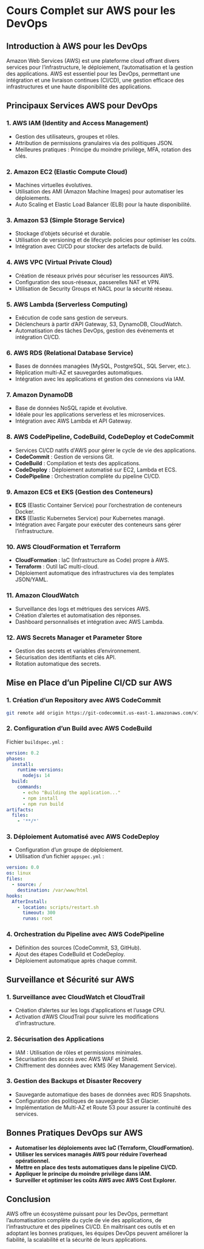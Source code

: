 # Cours Complet sur AWS pour les DevOps

## Introduction à AWS pour les DevOps
Amazon Web Services (AWS) est une plateforme cloud offrant divers services pour l’infrastructure, le déploiement, l’automatisation et la gestion des applications. AWS est essentiel pour les DevOps, permettant une intégration et une livraison continues (CI/CD), une gestion efficace des infrastructures et une haute disponibilité des applications.

## Principaux Services AWS pour DevOps

### 1. **AWS IAM (Identity and Access Management)**
- Gestion des utilisateurs, groupes et rôles.
- Attribution de permissions granulaires via des politiques JSON.
- Meilleures pratiques : Principe du moindre privilège, MFA, rotation des clés.

### 2. **Amazon EC2 (Elastic Compute Cloud)**
- Machines virtuelles évolutives.
- Utilisation des AMI (Amazon Machine Images) pour automatiser les déploiements.
- Auto Scaling et Elastic Load Balancer (ELB) pour la haute disponibilité.

### 3. **Amazon S3 (Simple Storage Service)**
- Stockage d’objets sécurisé et durable.
- Utilisation de versioning et de lifecycle policies pour optimiser les coûts.
- Intégration avec CI/CD pour stocker des artefacts de build.

### 4. **AWS VPC (Virtual Private Cloud)**
- Création de réseaux privés pour sécuriser les ressources AWS.
- Configuration des sous-réseaux, passerelles NAT et VPN.
- Utilisation de Security Groups et NACL pour la sécurité réseau.

### 5. **AWS Lambda (Serverless Computing)**
- Exécution de code sans gestion de serveurs.
- Déclencheurs à partir d’API Gateway, S3, DynamoDB, CloudWatch.
- Automatisation des tâches DevOps, gestion des événements et intégration CI/CD.

### 6. **AWS RDS (Relational Database Service)**
- Bases de données managées (MySQL, PostgreSQL, SQL Server, etc.).
- Réplication multi-AZ et sauvegardes automatiques.
- Intégration avec les applications et gestion des connexions via IAM.

### 7. **Amazon DynamoDB**
- Base de données NoSQL rapide et évolutive.
- Idéale pour les applications serverless et les microservices.
- Intégration avec AWS Lambda et API Gateway.

### 8. **AWS CodePipeline, CodeBuild, CodeDeploy et CodeCommit**
- Services CI/CD natifs d'AWS pour gérer le cycle de vie des applications.
- **CodeCommit** : Gestion de versions Git.
- **CodeBuild** : Compilation et tests des applications.
- **CodeDeploy** : Déploiement automatisé sur EC2, Lambda et ECS.
- **CodePipeline** : Orchestration complète du pipeline CI/CD.

### 9. **Amazon ECS et EKS (Gestion des Conteneurs)**
- **ECS** (Elastic Container Service) pour l’orchestration de conteneurs Docker.
- **EKS** (Elastic Kubernetes Service) pour Kubernetes managé.
- Intégration avec Fargate pour exécuter des conteneurs sans gérer l’infrastructure.

### 10. **AWS CloudFormation et Terraform**
- **CloudFormation** : IaC (Infrastructure as Code) propre à AWS.
- **Terraform** : Outil IaC multi-cloud.
- Déploiement automatique des infrastructures via des templates JSON/YAML.

### 11. **Amazon CloudWatch**
- Surveillance des logs et métriques des services AWS.
- Création d’alertes et automatisation des réponses.
- Dashboard personnalisés et intégration avec AWS Lambda.

### 12. **AWS Secrets Manager et Parameter Store**
- Gestion des secrets et variables d’environnement.
- Sécurisation des identifiants et clés API.
- Rotation automatique des secrets.

## Mise en Place d’un Pipeline CI/CD sur AWS

### 1. **Création d’un Repository avec AWS CodeCommit**
```bash
git remote add origin https://git-codecommit.us-east-1.amazonaws.com/v1/repos/mon-repo
```

### 2. **Configuration d’un Build avec AWS CodeBuild**
Fichier `buildspec.yml` :
```yaml
version: 0.2
phases:
  install:
    runtime-versions:
      nodejs: 14
  build:
    commands:
      - echo "Building the application..."
      - npm install
      - npm run build
artifacts:
  files:
    - '**/*'
```

### 3. **Déploiement Automatisé avec AWS CodeDeploy**
- Configuration d’un groupe de déploiement.
- Utilisation d’un fichier `appspec.yml` :
```yaml
version: 0.0
os: linux
files:
  - source: /
    destination: /var/www/html
hooks:
  AfterInstall:
    - location: scripts/restart.sh
      timeout: 300
      runas: root
```

### 4. **Orchestration du Pipeline avec AWS CodePipeline**
- Définition des sources (CodeCommit, S3, GitHub).
- Ajout des étapes CodeBuild et CodeDeploy.
- Déploiement automatique après chaque commit.

## Surveillance et Sécurité sur AWS

### 1. **Surveillance avec CloudWatch et CloudTrail**
- Création d’alertes sur les logs d’applications et l’usage CPU.
- Activation d’AWS CloudTrail pour suivre les modifications d’infrastructure.

### 2. **Sécurisation des Applications**
- IAM : Utilisation de rôles et permissions minimales.
- Sécurisation des accès avec AWS WAF et Shield.
- Chiffrement des données avec KMS (Key Management Service).

### 3. **Gestion des Backups et Disaster Recovery**
- Sauvegarde automatique des bases de données avec RDS Snapshots.
- Configuration des politiques de sauvegarde S3 et Glacier.
- Implémentation de Multi-AZ et Route 53 pour assurer la continuité des services.

## Bonnes Pratiques DevOps sur AWS
- **Automatiser les déploiements avec IaC (Terraform, CloudFormation).**
- **Utiliser les services managés AWS pour réduire l’overhead opérationnel.**
- **Mettre en place des tests automatiques dans le pipeline CI/CD.**
- **Appliquer le principe du moindre privilège dans IAM.**
- **Surveiller et optimiser les coûts AWS avec AWS Cost Explorer.**

## Conclusion
AWS offre un écosystème puissant pour les DevOps, permettant l’automatisation complète du cycle de vie des applications, de l’infrastructure et des pipelines CI/CD. En maîtrisant ces outils et en adoptant les bonnes pratiques, les équipes DevOps peuvent améliorer la fiabilité, la scalabilité et la sécurité de leurs applications.

